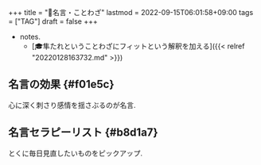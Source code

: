 +++
title = "📜名言・ことわざ"
lastmod = 2022-09-15T06:01:58+09:00
tags = ["TAG"]
draft = false
+++

-   notes.
    -   [🎓隼たれということわざにフィットという解釈を加える]({{< relref "20220128163732.md" >}})


## 名言の効果 {#f01e5c}

心に深く刺さり感情を揺さぶるのが名言.


## 名言セラピーリスト {#b8d1a7}

とくに毎日見直したいものをピックアップ.
